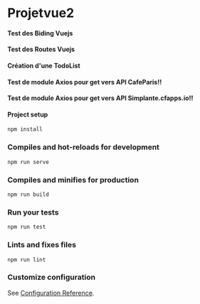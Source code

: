 # Projetvue2

#### Test des Biding Vuejs

#### Test des Routes Vuejs

#### Création d'une TodoList

#### Test de module Axios pour get vers API CafeParis!!

#### Test de module Axios pour get vers API Simplante.cfapps.io!!

#### Project setup
```
npm install
```

### Compiles and hot-reloads for development
```
npm run serve
```

### Compiles and minifies for production
```
npm run build
```

### Run your tests
```
npm run test
```

### Lints and fixes files
```
npm run lint
```

### Customize configuration
See [Configuration Reference](https://cli.vuejs.org/config/).

